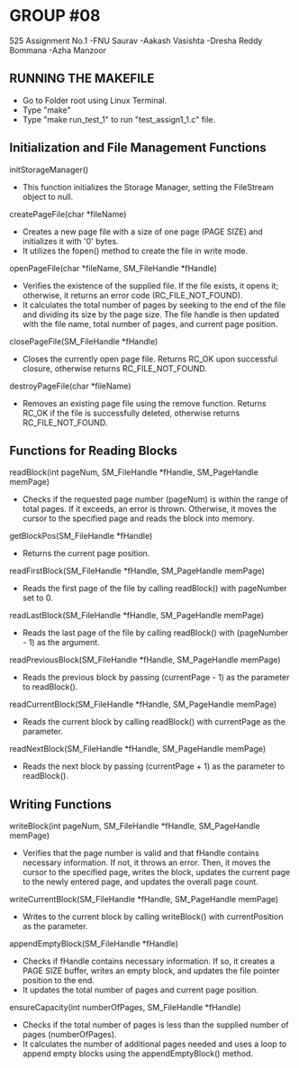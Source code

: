# GROUP #08
525 Assignment No.1
-FNU Saurav
-Aakash Vasishta
-Dresha Reddy Bommana
-Azha Manzoor

## RUNNING THE MAKEFILE 

* Go to Folder root  using  Linux Terminal.
* Type "make"
* Type "make run_test_1" to run "test_assign1_1.c" file.

## Initialization and File Management Functions

initStorageManager()
- This function initializes the Storage Manager, setting the FileStream object to null.

createPageFile(char *fileName)
- Creates a new page file with a size of one page (PAGE SIZE) and initializes it with '0' bytes. 
- It utilizes the fopen() method to create the file in write mode.

openPageFile(char *fileName, SM_FileHandle *fHandle)
- Verifies the existence of the supplied file. If the file exists, it opens it; otherwise, it returns an error code (RC_FILE_NOT_FOUND).  
- It calculates the total number of pages by seeking to the end of the file and dividing its size by the page size. The file handle is then updated with the file name, total number of pages, and current page position.

closePageFile(SM_FileHandle *fHandle)
- Closes the currently open page file. Returns RC_OK upon successful closure, otherwise returns RC_FILE_NOT_FOUND.

destroyPageFile(char *fileName)
- Removes an existing page file using the remove function. Returns RC_OK if the file is successfully deleted, otherwise returns RC_FILE_NOT_FOUND.

## Functions for Reading Blocks

readBlock(int pageNum, SM_FileHandle *fHandle, SM_PageHandle memPage)
- Checks if the requested page number (pageNum) is within the range of total pages. If it exceeds, an error is thrown. Otherwise, it moves the cursor to the specified page and reads the block into memory.

getBlockPos(SM_FileHandle *fHandle)
- Returns the current page position.

readFirstBlock(SM_FileHandle *fHandle, SM_PageHandle memPage)
- Reads the first page of the file by calling readBlock() with pageNumber set to 0.

readLastBlock(SM_FileHandle *fHandle, SM_PageHandle memPage)
- Reads the last page of the file by calling readBlock() with (pageNumber - 1) as the argument.

readPreviousBlock(SM_FileHandle *fHandle, SM_PageHandle memPage)
- Reads the previous block by passing (currentPage - 1) as the parameter to readBlock().

readCurrentBlock(SM_FileHandle *fHandle, SM_PageHandle memPage)
- Reads the current block by calling readBlock() with currentPage as the parameter.

readNextBlock(SM_FileHandle *fHandle, SM_PageHandle memPage)
- Reads the next block by passing (currentPage + 1) as the parameter to readBlock().

## Writing Functions

writeBlock(int pageNum, SM_FileHandle *fHandle, SM_PageHandle memPage)
- Verifies that the page number is valid and that fHandle contains necessary information. If not, it throws an error. Then, it moves the cursor to the specified page, writes the block, updates the current page to the newly entered page, and updates the overall page count.

writeCurrentBlock(SM_FileHandle *fHandle, SM_PageHandle memPage)
- Writes to the current block by calling writeBlock() with currentPosition as the parameter.

appendEmptyBlock(SM_FileHandle *fHandle)
- Checks if fHandle contains necessary information. If so, it creates a PAGE SIZE buffer, writes an empty block, and updates the file pointer position to the end. 
- It updates the total number of pages and current page position.

ensureCapacity(int numberOfPages, SM_FileHandle *fHandle)
- Checks if the total number of pages is less than the supplied number of pages (numberOfPages). 
- It calculates the number of additional pages needed and uses a loop to append empty blocks using the appendEmptyBlock() method.
